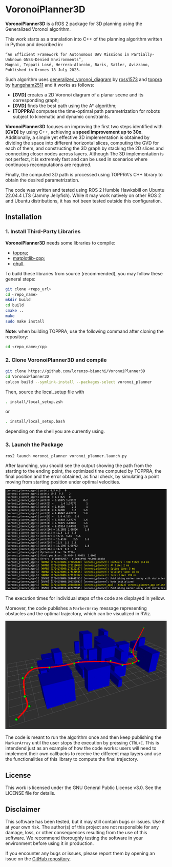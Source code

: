 # VoronoiPlanner3D

**VoronoiPlanner3D** is a ROS 2 package for 3D planning using the Generalized Voronoi algorithm.

This work starts as a translation into C++ of the planning algorithm written in Python and described in:

    “An Efficient Framework for Autonomous UAV Missions in Partially-Unknown GNSS-Denied Environments”,
    Mugnai, Teppati Losé, Herrera-Alarcòn, Baris, Satler, Avizzano,
    Published in Drones 18 July 2023.
    
Such algorithm uses [generalized_voronoi_diagram](https://github.com/ross1573/generalized_voronoi_diagram) by [ross1573](https://github.com/ross1573) and [toppra](https://github.com/hungpham2511/toppra) by [hungpham2511](https://github.com/hungpham2511) and it works as follows:

- **[GVD]** creates a 2D Voronoi diagram of a planar scene and its corresponding graph;
- **[GVD]** finds the best path using the A* algorithm;
- **[TOPPRA]** computes the time-optimal path parametrization for robots subject to kinematic and dynamic constraints.

**VoronoiPlanner3D** focuses on improving the first two steps identified with **[GVD]** by using C++, achieving a **speed improvement up to 30x**.
Additionally, a simple yet effective 3D implementation is obtained by dividing the space into different horizontal slices, computing the GVD for each of them, and constructing the 3D graph by stacking the 2D slices and connecting closer nodes across layers. Although The 3D implementation is not perfect, it is extremely fast and can be used in scenarios where continuous recomputations are required.

Finally, the computed 3D path is processed using TOPPRA's C++ library to obtain the desired parametrization.

The code was written and tested using ROS 2 Humble Hawksbill on Ubuntu 22.04.4 LTS (Jammy Jellyfish). While it may work natively on other ROS 2 and Ubuntu distributions, it has not been tested outside this configuration.


## Installation

### 1. Install Third-Party Libraries

**VoronoiPlanner3D** needs some libraries to compile:
- [toppra](https://github.com/hungpham2511/toppra);
- [matplotlib-cpp](https://github.com/lava/matplotlib-cpp);
- [qhull](https://github.com/qhull/qhull).

To build these libraries from source (recommended), you may follow these general steps: 

```bash
git clone <repo_url>
cd <repo_name>
mkdir build
cd build
cmake ..
make
sudo make install
```

**Note**: when building TOPPRA, use the following command after cloning the repository:

```bash
cd <repo_name>/cpp
```

### 2. Clone VoronoiPlanner3D and compile

```bash
git clone https://github.com/lorenzo-bianchi/VoronoiPlanner3D
cd VoronoiPlanner3D
colcon build --symlink-install --packages-select voronoi_planner
```

Then, source the local_setup file with

```bash
. install/local_setup.zsh
```

or

```bash
. install/local_setup.bash
```

depending on the shell you are currently using.

### 3. Launch the Package

```bash
ros2 launch voronoi_planner voronoi_planner.launch.py
```

After launching, you should see the output showing the path from the starting to the ending point, the optimized time computed by TOPPRA, the final position and the error obtained, as final check, by simulating a point moving from starting position under optimal velocities.

![Output](images/voronoi_output.png)

The execution times for individual steps of the code are displayed in yellow.

Moreover, the code publishes a `MarkerArray` message representing obstacles and the optimal trajectory, which can be visualized in RViz. 

![RVIZ](images/voronoi_rviz.png)

The code is meant to run the algorithm once and then keep publishing the `MarkerArray` until the user stops the execution by pressing `CTRL+C`. This is intendend just as an example of how the code works: users will need to implement their own callbacks to receive the different map layers and use the functionalities of this library to compute the final trajectory.

## License
This work is licensed under the GNU General Public License v3.0. See the LICENSE file for details.

## Disclaimer

This software has been tested, but it may still contain bugs or issues. Use it at your own risk. The author(s) of this project are not responsible for any damage, loss, or other consequences resulting from the use of this software. We recommend thoroughly testing the software in your environment before using it in production.

If you encounter any bugs or issues, please report them by opening an issue on the [GitHub repository](https://github.com/lorenzo-bianchi/VoronoiPlanner3D).